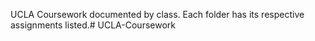 UCLA Coursework documented by class. Each folder has its respective assignments listed.# UCLA-Coursework
